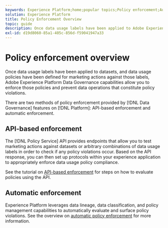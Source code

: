 ```yaml
---
keywords: Experience Platform;home;popular topics;Policy enforcement;Automatic enforcement;API-based enforcement;data governance
solution: Experience Platform
title: Policy Enforcement Overview
topic: guide
description: Once data usage labels have been applied to Adobe Experience Platform datasets, and data usage policies have been defined for marketing actions against those labels, Data Governance capabilities allow you to enforce those policies and prevent data operations that constitute policy violations. There are two methods of policy enforcement provided by Data Governance features on Platform, API-based enforcement and automatic enforcement.
exl-id: d19d8060-85a1-405c-856d-f59041947a33
---
```

# Policy enforcement overview

Once data usage labels have been applied to datasets, and data usage policies have been defined for marketing actions against those labels, Adobe Experience Platform Data Governance capabilities allow you to enforce those policies and prevent data operations that constitute policy violations.

There are two methods of policy enforcement provided by [!DNL Data Governance] features on [!DNL Platform]: API-based enforcement and automatic enforcement.

## API-based enforcement

The [!DNL Policy Service] API provides endpoints that allow you to test marketing actions against datasets or arbitrary combinations of data usage labels in order to check if any policy violations occur. Based on the API response, you can then set up protocols within your experience application to appropriately enforce data usage policy compliance.

See the tutorial on [API-based enforcement](./api-enforcement.md) for steps on how to evaluate policies using the API.

## Automatic enforcement

Experience Platform leverages data lineage, data classification, and policy management capabilities to automatically evaluate and surface policy violations. See the overview on [automatic policy enforcement](./auto-enforcement.md) for more information.
